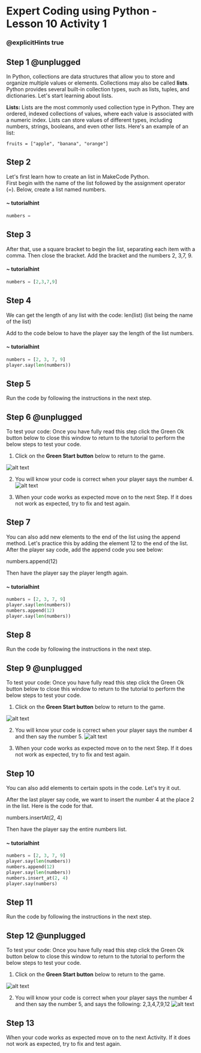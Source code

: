 # Expert Coding using Python - Lesson 10 Activity 1

### @explicitHints true

## Step 1 @unplugged
In Python, collections are data structures that allow you to store and organize multiple values or elements. Collections may also be called **lists**. Python provides several built-in collection types, such as lists, tuples, and dictionaries. Let's start learning about lists. 


**Lists:** Lists are the most commonly used collection type in Python. They are ordered, indexed collections of values, where each value is associated with a numeric index. Lists can store values of different types, including numbers, strings, booleans, and even other lists. Here's an example of an list:


    fruits = ["apple", "banana", "orange"]


## Step 2 

Let's first learn how to create an list in MakeCode Python.  
First begin with the name of the list followed by the assignment operator (=). 
Below, create a list named numbers. 

#### ~ tutorialhint

```python
numbers =
```

## Step 3
After that, use a square bracket to begin the list, separating each item with a comma. Then close the bracket. 
Add the bracket and the numbers 2, 3,7, 9. 

#### ~ tutorialhint

```python
numbers = [2,3,7,9]
```

## Step 4
We can get the length of any list with the code: 
len(list) (list being the name of the list)

Add to the code below to have the player say the length of the list numbers. 

#### ~ tutorialhint

```python
numbers = [2, 3, 7, 9]
player.say(len(numbers))
```

## Step 5

Run the code by following the instructions in the next step.


## Step 6 @unplugged
To test your code:
Once you have fully read this step click the Green Ok button below to close this window to return to the tutorial to perform the below steps to test your code.

1. Click on the **Green Start button** below to return to the game.

![alt text](https://expertjs.codingcredentials.com/Lesson1/1.1/1.JPG?raw=true  "Start")

2.  You will know your code is correct when your player says the number 4. 
![alt text](https://expertjs.codingcredentials.com/Lesson10/10.1/10.1.png?raw=true  "code")

3. When your code works as expected move on to the next Step. If it does not work as expected, try to fix and test again.


## Step 7
You can also add new elements to the end of the list using the append method.  Let's practice this by adding the element 12 to the end of the list. After the player say code, add the append code you see below:

numbers.append(12)

Then have the player say the player length again. 

#### ~ tutorialhint

```python
numbers = [2, 3, 7, 9]
player.say(len(numbers))
numbers.append(12)
player.say(len(numbers))
```

## Step 8
Run the code by following the instructions in the next step.


## Step 9 @unplugged
To test your code:
Once you have fully read this step click the Green Ok button below to close this window to return to the tutorial to perform the below steps to test your code.

1. Click on the **Green Start button** below to return to the game.

![alt text](https://expertjs.codingcredentials.com/Lesson1/1.1/1.JPG?raw=true  "Start")

2.  You will know your code is correct when your player says the number 4 and then say the number 5. 
![alt text](https://expertjs.codingcredentials.com/Lesson10/10.1/10.1b.png?raw=true  "code")

3. When your code works as expected move on to the next Step. If it does not work as expected, try to fix and test again.


## Step 10

You can also add elements to certain spots in the code.  Let's try it out. 

After the last player say code, we want to insert the number 4 at the place 2 in the list.  Here is the code for that. 

numbers.insertAt(2, 4)

Then have the player say the entire numbers list. 

#### ~ tutorialhint

```python
numbers = [2, 3, 7, 9]
player.say(len(numbers))
numbers.append(12)
player.say(len(numbers))
numbers.insert_at(2, 4)
player.say(numbers)
```

## Step 11
Run the code by following the instructions in the next step.


## Step 12 @unplugged
To test your code:
Once you have fully read this step click the Green Ok button below to close this window to return to the tutorial to perform the below steps to test your code.

1. Click on the **Green Start button** below to return to the game.



![alt text](https://expertjs.codingcredentials.com/Lesson1/1.1/1.JPG?raw=true  "Start")

2.  You will know your code is correct when your player says the number 4 and then say the number 5, and says the following: 2,3,4,7,9,12 
![alt text](https://expertjs.codingcredentials.com/Lesson10/10.1/10.1c.png?raw=true  "code")

## Step 13
When your code works as expected move on to the next Activity. 
If it does not work as expected, try to fix and test again.